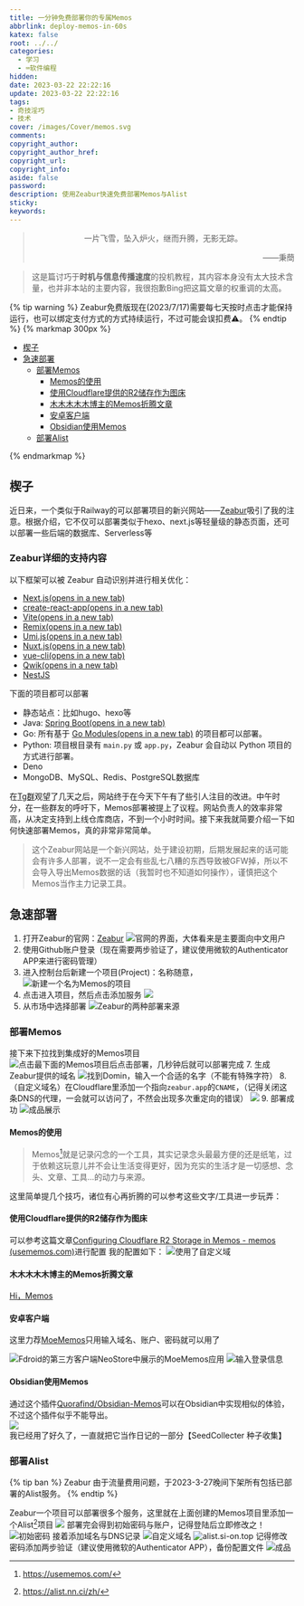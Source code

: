 ```yaml
---
title: 一分钟免费部署你的专属Memos
abbrlink: deploy-memos-in-60s
katex: false
root: ../../
categories:
  - 学习
  - ⌨️软件编程
hidden: 
date: 2023-03-22 22:22:16
update: 2023-03-22 22:22:16
tags:
- 奇技淫巧
- 技术
cover: /images/Cover/memos.svg
comments:
copyright_author:
copyright_author_href:
copyright_url:
copyright_info:
aside: false
password:
description: 使用Zeabur快速免费部署Memos与Alist 
sticky:
keywords: 
---
```


> <center>一片飞雪，坠入炉火，继而升腾，无影无踪。</center>
> <p align="right">——秉蕳</p>


>这是篇讨巧于**时机与信息传播速度**的投机教程，其内容本身没有太大技术含量，也并非本站的主要内容，我很抱歉Bing把这篇文章的权重调的太高。

{% tip warning %}
Zeabur免费版现在(2023/7/17)需要每七天按时点击才能保持运行，也可以绑定支付方式的方式持续运行，不过可能会误扣费⚠。
{% endtip %}
{% markmap 300px %}
<!-- @import "[TOC]" {cmd="toc" depthFrom=1 depthTo=6 orderedList=false} -->

<!-- code_chunk_output -->

- [楔子](#楔子)
- [急速部署](#急速部署)
  - [部署Memos](#部署memos)
    - [Memos的使用](#memos的使用)
    - [使用Cloudflare提供的R2储存作为图床](#使用cloudflare提供的r2储存作为图床)
    - [木木木木木博主的Memos折腾文章](#木木木木木博主的memos折腾文章)
    - [安卓客户端](#安卓客户端)
    - [Obsidian使用Memos](#obsidian使用memos)
  - [部署Alist](#部署alist)

<!-- /code_chunk_output -->
{% endmarkmap %}



## 楔子
近日来，一个类似于Railway的可以部署项目的新兴网站——[Zeabur](http://zeabur.com/)吸引了我的注意。根据介绍，它不仅可以部署类似于hexo、next.js等轻量级的静态页面，还可以部署一些后端的数据库、Serverless等 

###  Zeabur详细的支持内容 
以下框架可以被 Zeabur 自动识别并进行相关优化：

-   [Next.js(opens in a new tab)](https://nextjs.org/)
-   [create-react-app(opens in a new tab)](https://create-react-app.dev/)
-   [Vite(opens in a new tab)](https://vitejs.dev/)
-   [Remix(opens in a new tab)](https://remix.run/)
-   [Umi.js(opens in a new tab)](https://umijs.org/)
-   [Nuxt.js(opens in a new tab)](https://nuxtjs.org/)
-   [vue-cli(opens in a new tab)](https://cli.vuejs.org/)
-   [Qwik(opens in a new tab)](https://qwik.builder.io/)
-   [NestJS](https://nestjs.com/)

下面的项目都可以部署
* 静态站点：比如hugo、hexo等
* Java: [Spring Boot(opens in a new tab)](https://spring.io/projects/spring-boot)
* Go: 所有基于 [Go Modules(opens in a new tab)](https://blog.golang.org/using-go-modules) 的项目都可以部署。
* Python: 项目根目录有 `main.py` 或 `app.py`，Zeabur 会自动以 Python 项目的方式进行部署。
* Deno
* MongoDB、MySQL、Redis、PostgreSQL数据库


在[Tg群](https://t.me/zeabur_app)观望了几天之后，网站终于在今天下午有了些引人注目的改进。中午时分，在一些群友的呼吁下，Memos部署被提上了议程。网站负责人的效率非常高，从决定支持到上线仓库商店，不到一个小时时间。接下来我就简要介绍一下如何快速部署Memos，真的非常非常简单。

>这个Zeabur网站是一个新兴网站，处于建设初期，后期发展起来的话可能会有许多人部署，说不一定会有些乱七八糟的东西导致被GFW掉，所以不会导入导出Memos数据的话（我暂时也不知道如何操作），谨慎把这个Memos当作主力记录工具。


## 急速部署
1. 打开Zeabur的官网：[Zeabur](https://dash.zeabur.com/projects)
![官网的界面，大体看来是主要面向中文用户](../../../images/20230304/Pasted%20image%2020230322223104.png)
2. 使用Github账户登录（现在需要两步验证了，建议使用微软的Authenticator APP来进行密码管理）
3. 进入控制台后新建一个项目(Project)：名称随意，
![新建一个名为**Memos**的项目](../../../images/20230304/Pasted%20image%2020230322225344.png)
4. 点击进入项目，然后点击添加服务
![](../../../images/20230304/Pasted%20image%2020230322225939.png)
5. 从市场中选择部署
![Zeabur的两种部署来源](../../../images/20230304/Pasted%20image%2020230322230157.png)
### 部署Memos
接下来下拉找到集成好的Memos项目
![点击最下面的Memos项目后点击部署，几秒钟后就可以部署完成](../../../images/20230304/Pasted%20image%2020230322230302.png)
7. 生成Zeabur提供的域名
![找到Domin，输入一个合适的名字（不能有特殊字符）](../../../images/20230304/Pasted%20image%2020230322230658.png)
8. （自定义域名）在Cloudflare里添加一个指向`zeabur.app`的`CNAME`，（记得关闭这条DNS的代理，一会就可以访问了，不然会出现多次重定向的错误）
![](../../../images/20230304/Pasted%20image%2020230322230933.png)
9. 部署成功
![成品展示](../../../images/20230304/Pasted%20image%2020230322231336.png)

#### Memos的使用

>Memos[^1]就是记录闪念的一个工具，其实记录念头最最方便的还是纸笔，过于依赖这玩意儿并不会让生活变得更好，因为充实的生活才是一切感想、念头、文章、工具...的动力与来源。


这里简单提几个技巧，诸位有心再折腾的可以参考这些文字/工具进一步玩弄：
#### 使用Cloudflare提供的R2储存作为图床
可以参考这篇文章[Configuring Cloudflare R2 Storage in Memos - memos (usememos.com)](https://usememos.com/docs/storage)进行配置
我的配置如下：
![使用了自定义域](../../../images/20230304/Pasted%20image%2020230322231911.png)
#### 木木木木木博主的Memos折腾文章
[Hi，Memos](https://immmmm.com/hi-memos/)

#### 安卓客户端
这里力荐[MoeMemos](https://f-droid.org/packages/me.mudkip.moememos/)只用输入域名、账户、密码就可以用了

![Fdroid的第三方客户端NeoStore中展示的MoeMemos应用](../../../images/20230304/Pasted%20image%2020230322232631.png)
![输入登录信息](../../../images/20230304/Pasted%20image%2020230322232924.png)


#### Obsidian使用Memos
通过这个插件[Quorafind/Obsidian-Memos](https://github.com/quorafind/obsidian-memos)可以在Obsidian中实现相似的体验，不过这个插件似乎不能导出。
![我已经用了好久了，一直就把它当作日记的一部分【SeedCollecter 种子收集】](../../../images/20230304/Pasted%20image%2020230322233954.png) 

### 部署Alist
{% tip ban %}
Zeabur 由于流量费用问题，于2023-3-27晚间下架所有包括已部署的Alist服务。
{% endtip %}


Zeabur一个项目可以部署很多个服务，这里就在上面创建的Memos项目里添加一个Alist[^2]项目
![](../../../images/20230304/Pasted%20image%2020230325200857.png)
部署完会得到初始密码与账户，记得登陆后立即修改之！
![初始密码](../../../images/20230304/Pasted%20image%2020230325201753.png)
接着添加域名与DNS记录
![自定义域名](../../../images/20230304/Pasted%20image%2020230325201513.png)
![alist.si-on.top](../../../images/20230304/Pasted%20image%2020230325201416.png)
记得修改密码添加两步验证（建议使用微软的Authenticator APP），备份配置文件
![成品](../../../images/20230304/Pasted%20image%2020230325205907.png)
[^1]: https://usememos.com/
[^2]: https://alist.nn.ci/zh/
